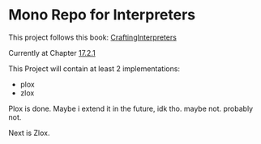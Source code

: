 # Mono Repo for Interpreters

This project follows this book: [CraftingInterpreters](https://craftinginterpreters.com/index.html)

Currently at Chapter [17.2.1](https://craftinginterpreters.com/compiling-expressions.html#handling-syntax-errors)

This Project will contain at least 2 implementations:

- plox
- zlox

Plox is done. Maybe i extend it in the future, idk tho. maybe not. probably not.

Next is Zlox.

